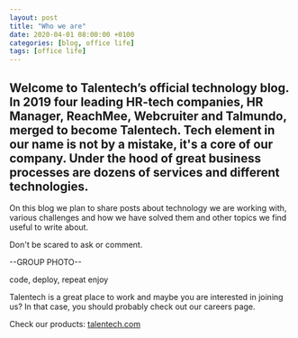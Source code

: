 ```yaml
---
layout: post
title: "Who we are"
date: 2020-04-01 08:00:00 +0100
categories: [blog, office life]
tags: [office life]
---
```


## Welcome to Talentech’s official technology blog. In 2019 four leading HR-tech companies, HR Manager, ReachMee, Webcruiter and Talmundo, merged to become Talentech. Tech element in our name is not by a mistake, it's a core of our company. Under the hood of great business processes are dozens of services and different technologies. 


On this blog we plan to share posts about technology we are working with, various challenges and how we have solved them and other topics we find useful to write about. 
 
Don't be scared to ask or comment.
  
--GROUP PHOTO--

code, deploy, repeat
enjoy

Talentech is a great place to work and maybe you are interested in joining us? In that case, you should probably check out our careers page.

Check our products: [talentech.com](http://talentech.com/)
